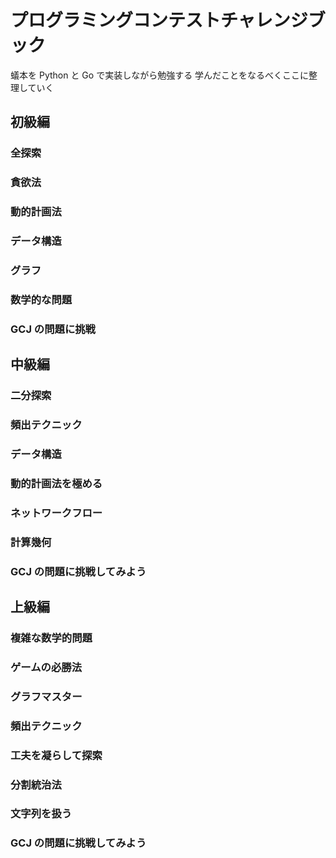 # プログラミングコンテストチャレンジブック

蟻本を Python と Go で実装しながら勉強する
学んだことをなるべくここに整理していく

## 初級編

### 全探索

### 貪欲法

### 動的計画法

### データ構造

### グラフ

### 数学的な問題

### GCJ の問題に挑戦

## 中級編

### 二分探索

### 頻出テクニック

### データ構造

### 動的計画法を極める

### ネットワークフロー

### 計算幾何

### GCJ の問題に挑戦してみよう

## 上級編

### 複雑な数学的問題

### ゲームの必勝法

### グラフマスター

### 頻出テクニック

### 工夫を凝らして探索

### 分割統治法

### 文字列を扱う

### GCJ の問題に挑戦してみよう
